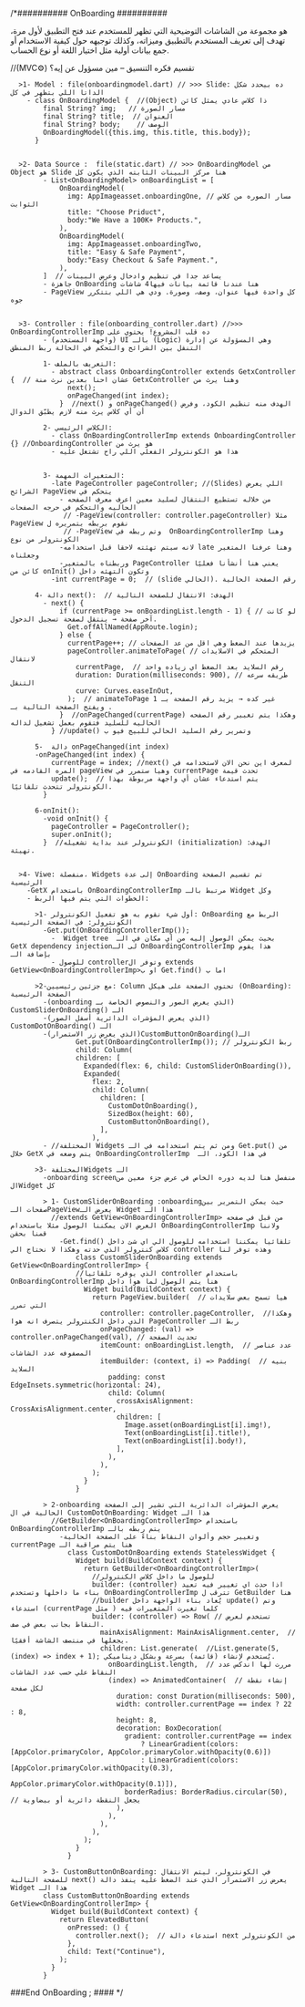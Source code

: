 /*########## OnBoarding ##########

 هو مجموعة من الشاشات التوضيحية التي تظهر للمستخدم عند فتح التطبيق لأول مرة، تهدف إلى تعريف المستخدم بالتطبيق وميزاته،
 وكذلك توجيهه حول كيفية الاستخدام أو جمع بيانات أولية مثل اختيار اللغة أو نوع الحساب.
 
  //(MVC⚙️) تقسيم فكره التنسيق – مين مسؤول عن إيه؟


      >1- Model : file(onboardingmodel.dart) // >>> Slide: ده بيحدد شكل الداتا اللي بتظهر في كل 
        - class OnBoardingModel {  //(Object) ذا كلاس عادي يمثل كائن 
            final String? img;   // مسار الصورة
            final String? title;  // العنوان
            final String? body;    // الوصف
            OnBoardingModel({this.img, this.title, this.body});
          }


      >2- Data Source :  file(static.dart) // >>> OnBoardingModel من Object هو Slide هنا مركز البينات الثابته الذي يكون كل 
            - List<OnBoardingModel> onBoardingList = [
                OnBoardingModel(
                  img: AppImageasset.onboardingOne, // مسار الصوره من كلاس الثوابت
                  title: "Choose Priduct",
                  body:"We Have a 100K+ Products.",
                ),
                OnBoardingModel(
                  img: AppImageasset.onboardingTwo,
                  title: "Easy & Safe Payment",
                  body:"Easy Checkout & Safe Payment.",
                ),
            ]  // يساعد جدا في تنظيم وادخال وعرض البينات
            - جاهزة OnBoarding هنا عندنا قائمة بيانات فيها4 شاشات 
            - PageView كل واحدة فيها عنوان، وصف، وصورة. ودي هي اللي بتتكرر جوه 
            

      >3- Controller : file(onboarding_controller.dart) //>>> OnBoardingControllerImp ده قلب المشروع! يحتوي على  
            - (واجهة المستخدم) UI بالـ (Logic) وهي المسؤولة عن إدارة التنقل بين الشرائح والتحكم في الحالة ربط المنطق
           
            1- التعريف بالملف:
              - abstract class OnboardingController extends GetxController {  // عشان احنا بعدين نرث منة GetxController وهنا يرث من
                  next();
                  onPageChanged(int index);
                }  //next() و onPageChanged() الهدف منه تنظيم الكود، وفرض أن أي كلاس يرث منه لازم يطبّق الدوال
          
            2- الكلاس الرئيسي:
              - class OnBoardingControllerImp extends OnboardingController {} //OnboardingController هو يرث من
              - هذا هو الكونترولر الفعلي اللي راح تشتغل عليه

          
            3- المتغيرات المهمة: 
              -late PageController pageController; //(Slides) اللي يعرض الشرائح PageView يتحكم في
                - من خلاله تستطيع النتقال لسليد معين اعرف معرف الصفحه الحاليه والتحكم في حرجه الصفحات
                 // -PageView(controller: controller.pageController) مثلا PageView نقوم بربطه بتمريره ل 
                 // -PageView وتم ربطه في  OnBoardingControllerImp وهنا الكونترولر من نوع 
                -لانه سيتم تهئته لاحقا قبل استخدامه late وهنا عرفنا المتغير وجعلناه
                -وربطناه بالمتغير PageController يعني هنا أنشأنا فعليًا كائن من onInit() وتكون التهئه داخل
              -int currentPage = 0;  // (slide الحالي). رقم الصفحة الحالية
        
          4- دالة next():  // الهدف: الانتقال للصفحة التالية
            - next() {
                if (currentPage >= onBoardingList.length - 1) { // لو كانت آخر صفحة → ينتقل لصفحة تسجيل الدخول.
                  Get.offAllNamed(AppRoute.login);
                } else {
                  currentPage++; // يزيدها عند الضغط وهي اقل من عد الصفحات
                  pageController.animateToPage( // المتحكم في الاسلايدات لانتقال
                    currentPage,  // رقم السلايد بعد الضغط اي زياده واحد
                    duration: Duration(milliseconds: 900), // طريقه سرعه التنقل
                    curve: Curves.easeInOut,
                  );  // animateToPage غير كده → يزيد رقم الصفحة بـ 1 ويفتح الصفحة التالية بـ .
                }  //onPageChanged(currentPage) وهكذا يتم تغيير رقم الصفحه الحاليه للسليد فتقوم بعمل تشغيل لداله 
              } //update() وتمرير رقم السليد الحالي للبيج فيو ب
         
          5-  دالة onPageChanged(int index)
          -onPageChanged(int index) {
              currentPage = index; //next() لمعرف اين نحن الان لاستخدامه في المره القادمه في pageView وهيا ستمرر في currentPage تحدث قيمة 
              update();  // يتم استدعاء عشان أي واجهة مربوطة بهذا الكونترولر تتحدث تلقائيًا.
            }
            
          6-onInit():
            -void onInit() {
              pageController = PageController();
              super.onInit();
            }  //الكونترولر عند بداية تشغيله (initialization) الهدف: تهيئة.


      >4- Viwe: منفصلة، Widgets إلى عدة OnBoarding تم تقسيم الصفحة الرئيسية 
        -GetX باستخدام OnBoardingControllerImp مرتبط بالـ Widget وكل
        - الخطوات التي يتم فيها الربط:

          >1- أول شيء نقوم به هو تفعيل الكونترولر: OnBoarding الربط مع الكونترولر: في الصفحة الرئيسية
            -Get.put(OnBoardingControllerImp()); 
              -  Widget tree  بحيث يمكن الوصول إليه من أي مكان في الـ  GetX dependency injectionلى الـ OnBoardingControllerImp هذا يقوم بإضافة الـ 
              - للوصول controllerوتوفر ال extends GetView<OnBoardingControllerImp>او ب Get.find() اما ب

          >2-مع جزئين رئيسيين: Column تحتوي الصفحة على هيكل (OnBoarding): الصفحة الرئيسية 
            -(onboarding الذي يعرض الصور والنصوص الخاصة بـ) CustomSliderOnBoarding() الـ 
            -(الذي يعرض المؤشرات الدائرية أسفل الصور) CustomDotOnBoarding() الـ 
            -(الذي يعرض زر الاستمرار)CustomButtonOnBoarding()الـ
                    Get.put(OnBoardingControllerImp()); // ربط الكونترولر
                    child: Column(
                    children: [
                      Expanded(flex: 6, child: CustomSliderOnBoarding()),
                      Expanded(
                        flex: 2,
                        child: Column(
                          children: [
                            CustomDotOnBoarding(),
                            SizedBox(height: 60),
                            CustomButtonOnBoarding(),
                          ],
                        ),
            - //المختلفة Widgets ومن ثم يتم استخدامه في الـ Get.put() من خلال GetX يتم وضعه في OnBoardingControllerImp  في هذا الكود، الـ
          
          >3- المختلفةWidgets الـ 
            -onboarding screenمنفصل هنا لديه دوره الخاص في عرض جزء معين من الWidget كل

            > 1- CustomSliderOnBoarding :onboardingحيث يمكن التمرير بين صفحات الـPageViewيعرض الـ Widget هذا الـ
              //extends GetView<OnBoardingControllerImp> من قبل في صفحه العرض الان يمكننا الوصول مثلا باستخدام OnBoardingControllerImp ولاننا قمنا بحقن
                -Get.find() تلقائيا يمكننا استخدامه للوصول الي اي شئ داخل كلاس كنترولر الذي حدته وهكذا لا نحتاج الي controller وهذه توفر لنا 
                    class CustomSliderOnBoarding extends GetView<OnBoardingControllerImp> { 
                    //الذي يوفره تلقائيا controller باستخدام  OnBoardingControllerImp هنا يتم الوصول لما هوا داخل
                      Widget build(BuildContext context) {
                        return PageView.builder(  // هيا تسمح بعض سلايدات التي تمرر
                          controller: controller.pageController,  //وهكذا الذي داخل الكنترولر يتصرف انه هوا PageController ربط الـ 
                          onPageChanged: (val) => controller.onPageChanged(val), // تحديث الصفحة
                          itemCount: onBoardingList.length,  // عدد عناصر المصفوفه عدد الشاشات
                          itemBuilder: (context, i) => Padding(  // بنيه السلايد
                            padding: const EdgeInsets.symmetric(horizontal: 24),
                            child: Column(
                              crossAxisAlignment: CrossAxisAlignment.center,
                              children: [
                                Image.asset(onBoardingList[i].img!),
                                Text(onBoardingList[i].title!),
                                Text(onBoardingList[i].body!),
                              ],
                            ),
                          ),
                        );
                      }
                    }

            > 2-onboarding يعرض المؤشرات الدائرية التي تشير إلى الصفحة الحالية في ال CustomDotOnBoarding: Widget هذا الـ 
              //GetBuilder<OnBoardingControllerImp> باستخدام OnBoardingControllerImp يتم ربطه بالـ
                -وتغيير حجم وألوان النقاط بناءً على الصفحة الحالية currentPage هنا يتم مراقبة الـ
                  class CustomDotOnBoarding extends StatelessWidget {
                    Widget build(BuildContext context) {
                      return GetBuilder<OnBoardingControllerImp>(  
                        //للوصول ما داخل كلاس الكنترولر 
                        builder: (controller) اذا حدث اي تغيير فيه تعيد بناء ما داخلها وتستخدم OnBoardingControllerImp تترقب ل GetBuilder هنا 
                        //builder يُعاد بناء الواجهة داخل update() وتم استدعاء (currentPage مثل ) كلما تغيرت المتغيرات فيه
                        builder: (controller) => Row( // تستخدم لعرض النقاط بجانب بعض في صف.
                          mainAxisAlignment: MainAxisAlignment.center,  // يجعلها في منتصف الشاشة أفقيًا.
                          children: List.generate(  //List.generate(5, (index) => index + 1); يُستخدم لإنشاء (قائمة) بسرعة وبشكل ديناميكي.
                            onBoardingList.length,  // مررت لها اندكس عدد النقاط علي حسب عدد الشاشات
                            (index) => AnimatedContainer(  // إنشاء نقطة لكل صفحة
                              duration: const Duration(milliseconds: 500),
                              width: controller.currentPage == index ? 22 : 8,
                              height: 8,
                              decoration: BoxDecoration(
                                gradient: controller.currentPage == index
                                    ? LinearGradient(colors: [AppColor.primaryColor, AppColor.primaryColor.withOpacity(0.6)])
                                    : LinearGradient(colors: [AppColor.primaryColor.withOpacity(0.3), 
                                    AppColor.primaryColor.withOpacity(0.1)]),
                                borderRadius: BorderRadius.circular(50),  // يجعل النقطة دائرية أو بيضاوية
                              ),
                            ),
                          ),
                        ),
                      );
                    }
                  }

            > 3- CustomButtonOnBoarding: في الكونترولر، ليتم الانتقال للصفحة التالية next() يعرض زر الاستمرار الذي عند الضغط عليه ينفذ دالة Widget هذا الـ
            class CustomButtonOnBoarding extends GetView<OnBoardingControllerImp> {
              Widget build(BuildContext context) {
                return ElevatedButton(
                  onPressed: () {
                    controller.next();  // استدعاء دالة next من الكونترولر
                  },
                  child: Text("Continue"),
                );
              }
            }

###End OnBoarding ; ####  */